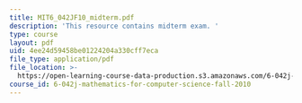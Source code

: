 ```yaml
---
title: MIT6_042JF10_midterm.pdf
description: 'This resource contains midterm exam. '
type: course
layout: pdf
uid: 4ee24d59458be01224204a330cff7eca
file_type: application/pdf
file_location: >-
  https://open-learning-course-data-production.s3.amazonaws.com/6-042j-mathematics-for-computer-science-fall-2010/4ee24d59458be01224204a330cff7eca_MIT6_042JF10_midterm.pdf
course_id: 6-042j-mathematics-for-computer-science-fall-2010
---
```

